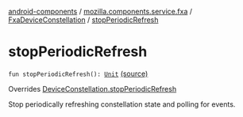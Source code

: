 [android-components](../../index.md) / [mozilla.components.service.fxa](../index.md) / [FxaDeviceConstellation](index.md) / [stopPeriodicRefresh](./stop-periodic-refresh.md)

# stopPeriodicRefresh

`fun stopPeriodicRefresh(): `[`Unit`](https://kotlinlang.org/api/latest/jvm/stdlib/kotlin/-unit/index.html) [(source)](https://github.com/mozilla-mobile/android-components/blob/master/components/service/firefox-accounts/src/main/java/mozilla/components/service/fxa/FxaDeviceConstellation.kt#L137)

Overrides [DeviceConstellation.stopPeriodicRefresh](../../mozilla.components.concept.sync/-device-constellation/stop-periodic-refresh.md)

Stop periodically refreshing constellation state and polling for events.

